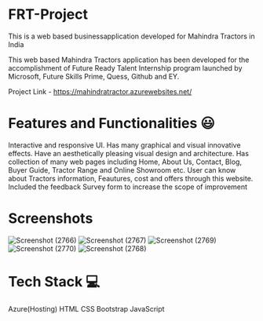 # FRT-Project
This is a web based businessapplication developed for Mahindra Tractors in India

This web based Mahindra Tractors application has been developed for the accomplishment of Future Ready Talent Internship program launched by Microsoft, Future Skills Prime, Quess, Github and EY.

Project Link - https://mahindratractor.azurewebsites.net/

# Features and Functionalities 😃

Interactive and responsive UI.
Has many graphical and visual innovative effects.
Have an aesthetically pleasing visual design and architecture.
Has collection of many web pages including Home, About Us, Contact, Blog, Buyer Guide, Tractor Range and Online Showroom etc.
User can know about Tractors information, Feautures, cost and offers through this website.
Included the feedback Survey form to increase the scope of improvement

# Screenshots

![Screenshot (2766)](https://user-images.githubusercontent.com/97442679/173600989-f508f59c-ccc6-4685-b88d-c3dba6c7a7db.png)
![Screenshot (2767)](https://user-images.githubusercontent.com/97442679/173601078-c99aa503-56a8-4745-b947-f81d62132b36.png)
![Screenshot (2769)](https://user-images.githubusercontent.com/97442679/173601101-b2ef6182-adfc-4541-8bbc-29dc82030e60.png)
![Screenshot (2770)](https://user-images.githubusercontent.com/97442679/173601112-aaf5aed1-82a7-4604-994c-bd22b8fb21f4.png)
![Screenshot (2768)](https://user-images.githubusercontent.com/97442679/173601143-57d0e6a8-3849-4e90-b7e9-f7204392c0ac.png)

# Tech Stack 💻
Azure(Hosting)
HTML
CSS
Bootstrap
JavaScript

